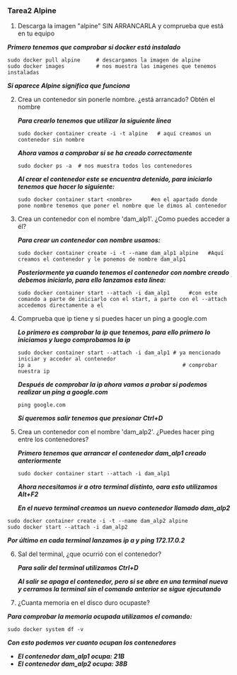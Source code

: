  ### Tarea2 Alpine ###
1. Descarga la imagen "alpine" SIN ARRANCARLA y comprueba que está en tu equipo

  ***Primero tenemos que comprobar si docker está instalado***
 
   ```shell
   sudo docker pull alpine     # descargamos la imagen de alpine
   sudo docker images          # nos muestra las imagenes que tenemos instaladas
   ```
    
 ***Si aparece Alpine significa que funciona***

2. Crea un contenedor sin ponerle nombre. ¿está arrancado? Obtén el nombre

   ***Para crearlo tenemos que utilizar la siguiente linea***
  
   ```shell
   sudo docker container create -i -t alpine   # aquí creamos un contenedor sin nombre
   ```
  
   ***Ahora vamos a comprobar si se ha creado correctamente***
  
   ```shell
   sudo docker ps -a  # nos muestra todos los contenedores
   ```
  
   ***Al crear el contenedor este se encuentra detenido, para iniciarlo tenemos que hacer lo siguiente:***
    
   ```shell
   sudo docker container start <nombre>      #en el apartado donde pone nombre tenemos que poner el nombre que le dimos al contenedor
   ```

3. Crea un contenedor con el nombre 'dam_alp1'. ¿Como puedes acceder a él?
 
    ***Para crear un contenedor con nombre usamos:***
    
   ```shell
   sudo docker container create -i -t --name dam_alp1 alpine   #Aquí creamos el contenedor y le ponemos de nombre dam_alp1
   ```
  
   ***Posteriormente ya cuando tenemos el contenedor con nombre creado debemos iniciarlo, para ello lanzamos esta linea:***
    
   ```shell
   sudo docker container start --attach -i dam_alp1      #con este comando a parte de iniciarlo con el start, a parte con el --attach accedemos directamente a el
   ```

4. Comprueba que ip tiene y si puedes hacer un ping a google.com
 
   ***Lo primero es comprobar la ip que tenemos, para ello primero lo iniciamos y luego comprobamos la ip***
 
   ```shell
   sudo docker container start --attach -i dam_alp1	# ya mencionado iniciar y acceder al contenedor
   ip a                                                # comprobar nuestra ip
   ```
  
   ***Después de comprobar la ip ahora vamos a probar si podemos realizar un ping a google.com***
  
   ```shell
   ping google.com		
   ```
  
   ***Si queremos salir tenemos que presionar ***Ctrl+D******

5. Crea un contenedor con el nombre 'dam_alp2'. ¿Puedes hacer ping entre los contenedores?
 
    ***Primero tenemos que arrancar el contenedor dam_alp1 creado anteriormente***
  
   ```shell
   sudo docker container start --attach -i dam_alp1
   ```
  
   ***Ahora necesitamos ir a otro terminal distinto, oara esto utilizamos ***Alt+F2******
  
   ***En el nuevo terminal creamos un nuevo contenedor llamado dam_alp2***
  
  ```shell
  sudo docker container create -i -t --name dam_alp2 alpine
  sudo docker start --attach -i dam_alp2
  ```
  
   ***Por último en cada terminal lanzamos ***ip a*** y ***ping 172.17.0.2******
 
 6. Sal del terminal, ¿que ocurrió con el contenedor?

     ***Para salir del terminal utilizamos ***Ctrl+D******

     ***Al salir se apaga el contenedor, pero si se abre en una terminal nueva y cerramos la terminal sin el comando anterior se sigue ejecutando***

7. ¿Cuanta memoria en el disco duro ocupaste?

 ***Para comprobar la memoria ocupada utilizamos el comando:***
 
  ```shell
  sudo docker system df -v
  ```
 
 ***Con esto podemos ver cuanto ocupan los contenedores***
 
 - ***El contenedor dam_alp1 ocupa: 21B***
 - ***El contenedor dam_alp2 ocupa: 38B***
